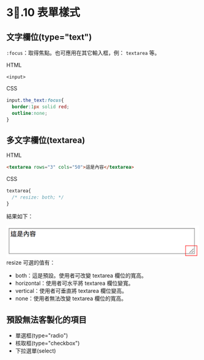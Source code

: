 # 3.10 表單樣式

## 文字欄位\(type="text"\)

`:focus`：取得焦點。也可應用在其它輸入框，例： `textarea` 等。

HTML

```
<input>
```

CSS

```css
input.the_text:focus{
  border:1px solid red;
  outline:none;
}
```

## 多文字欄位\(textarea\)

HTML

```html
<textarea rows="3" cols="50">這是內容</textarea>
```

CSS

```css
textarea{
  /* resize: both; */
}
```

結果如下：

![](/assets/textarea_resize_sample.png)resize 可選的值有：

* both：這是預設。使用者可改變 textarea 欄位的寬高。
* horizontal：使用者可水平將 textarea 欄位變寬。
* vertical：使用者可垂直將 textarea 欄位變高。
* none：使用者無法改變 textarea 欄位的寬高。

## 預設無法客製化的項目

* 單選框\(type="radio"\)
* 核取框\(type="checkbox"\)
* 下拉選單\(select\)



